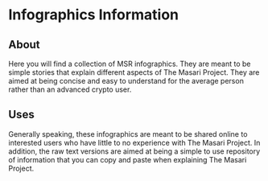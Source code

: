 # Infographics Information

## About

Here you will find a collection of MSR infographics. They are meant to be simple stories that explain different aspects of The Masari Project.
They are aimed at being concise and easy to understand for the average person rather than an advanced crypto user.

## Uses 

Generally speaking, these infographics are meant to be shared online to interested users who have little to no experience with The Masari Project. 
In addition, the raw text versions are aimed at being a simple to use repository of information that you can copy and paste when explaining
The Masari Project. 
